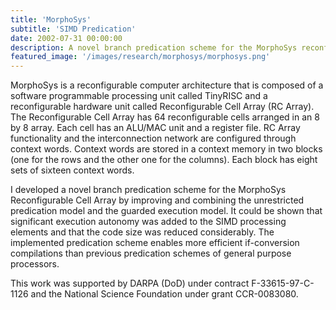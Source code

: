 ```yaml
---
title: 'MorphoSys'
subtitle: 'SIMD Predication'
date: 2002-07-31 00:00:00
description: A novel branch predication scheme for the MorphoSys reconfigurable cell array.
featured_image: '/images/research/morphosys/morphosys.png'
---
```


MorphoSys is a reconfigurable computer architecture that is composed of a software programmable processing unit called TinyRISC and a reconfigurable hardware unit called Reconfigurable Cell Array (RC Array). The Reconfigurable Cell Array has 64 reconfigurable cells arranged in an 8 by 8 array. Each cell has an ALU/MAC unit and a register file. RC Array functionality and the interconnection network are configured through context words. Context words are stored in a context memory in two blocks (one for the rows and the other one for the columns). Each block has eight sets of sixteen context words.

I developed a novel branch predication scheme for the MorphoSys Reconfigurable Cell Array by improving and combining the unrestricted predication model and the guarded execution model. It could be shown that significant execution autonomy was added to the SIMD processing elements and that the code size was reduced considerably. The implemented predication scheme enables more efficient if-conversion compilations than previous predication schemes of general purpose processors.

This work was supported by DARPA (DoD) under contract F-33615-97-C-1126 and the National Science Foundation under grant CCR-0083080.
